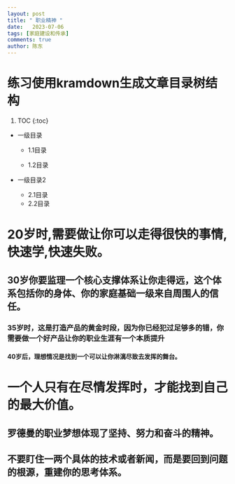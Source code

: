 ```yaml
---
layout: post
title: " 职业精神 "
date:   2023-07-06
tags: [家庭建设和传承]
comments: true
author: 陈东
---
```


# 练习使用kramdown生成文章目录树结构
1. TOC
{:toc}
- 一级目录
  - 1.1目录
    
  - 1.2目录
    
- 一级目录2
  - 2.1目录
  - 2.2目录 


# 20岁时,需要做让你可以走得很快的事情,快速学,快速失败。  

## 30岁你要监理一个核心支撑体系让你走得远，这个体系包括你的身体、你的家庭基础一级来自周围人的信任。  

### 35岁时，这是打造产品的黄金时段，因为你已经犯过足够多的错，你需要做一个好产品让你的职业生涯有一个本质提升  

#### 40岁后，理想情况是找到一个可以让你淋漓尽致去发挥的舞台。  

# 一个人只有在尽情发挥时，才能找到自己的最大价值。   


## 罗德曼的职业梦想体现了坚持、努力和奋斗的精神。

## 不要盯住一两个具体的技术或者新闻，而是要回到问题的根源，重建你的思考体系。
